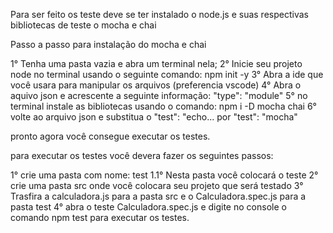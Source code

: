 Para ser feito os teste deve se ter instalado o node.js e suas respectivas bibliotecas de teste o mocha e chai

Passo a passo para instalação do mocha e chai

1° Tenha uma pasta vazia e abra um terminal nela;
2° Inicie seu projeto node no terminal usando o seguinte comando: npm init -y
3° Abra a ide que você usara para manipular os arquivos (preferencia vscode)
4° Abra o aquivo json e acrescente a seguinte informação: "type": "module"
5° no terminal instale as bibliotecas usando o comando: npm i -D mocha chai
6° volte ao arquivo json e substitua o "test": "echo... por "test": "mocha"

pronto agora você consegue executar os testes.

para executar os testes você devera fazer os seguintes passos:

1° crie uma pasta com nome: test 
1.1° Nesta pasta você colocará o teste
2° crie uma pasta src onde você colocara seu projeto que será testado
3° Trasfira a calculadora.js para a pasta src e o Calculadora.spec.js para a pasta test
4° abra o teste Calculadora.spec.js e digite no console o comando npm test para executar os testes.




